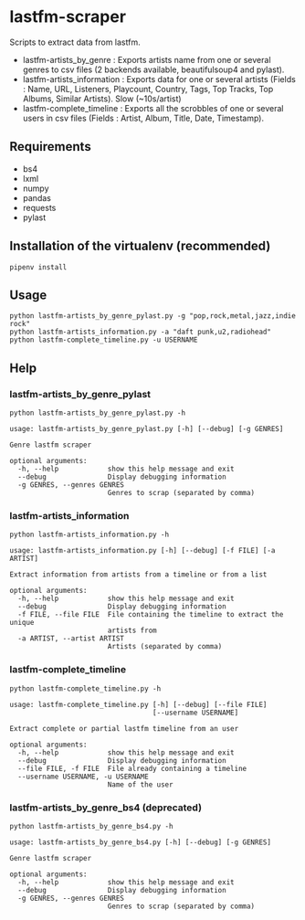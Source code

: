 # lastfm-scraper

Scripts to extract data from lastfm.

- lastfm-artists_by_genre : Exports artists name from one or several genres to csv files (2 backends available, beautifulsoup4 and pylast).
- lastfm-artists_information : Exports data for one or several artists (Fields : Name, URL, Listeners, Playcount, Country, Tags, Top Tracks, Top Albums, Similar Artists). Slow (~10s/artist)
- lastfm-complete_timeline : Exports all the scrobbles of one or several users in csv files (Fields : Artist, Album, Title, Date, Timestamp).

## Requirements

- bs4
- lxml
- numpy
- pandas
- requests
- pylast

## Installation of the virtualenv (recommended)

```
pipenv install
```

## Usage

```
python lastfm-artists_by_genre_pylast.py -g "pop,rock,metal,jazz,indie rock"
python lastfm-artists_information.py -a "daft punk,u2,radiohead"
python lastfm-complete_timeline.py -u USERNAME
```

## Help

### lastfm-artists_by_genre_pylast

```
python lastfm-artists_by_genre_pylast.py -h
```

```
usage: lastfm-artists_by_genre_pylast.py [-h] [--debug] [-g GENRES]

Genre lastfm scraper

optional arguments:
  -h, --help            show this help message and exit
  --debug               Display debugging information
  -g GENRES, --genres GENRES
                        Genres to scrap (separated by comma)
```

### lastfm-artists_information

```
python lastfm-artists_information.py -h
```

```
usage: lastfm-artists_information.py [-h] [--debug] [-f FILE] [-a ARTIST]

Extract information from artists from a timeline or from a list

optional arguments:
  -h, --help            show this help message and exit
  --debug               Display debugging information
  -f FILE, --file FILE  File containing the timeline to extract the unique
                        artists from
  -a ARTIST, --artist ARTIST
                        Artists (separated by comma)
```

### lastfm-complete_timeline

```
python lastfm-complete_timeline.py -h
```

```
usage: lastfm-complete_timeline.py [-h] [--debug] [--file FILE]
                                   [--username USERNAME]

Extract complete or partial lastfm timeline from an user

optional arguments:
  -h, --help            show this help message and exit
  --debug               Display debugging information
  --file FILE, -f FILE  File already containing a timeline
  --username USERNAME, -u USERNAME
                        Name of the user
```

### lastfm-artists_by_genre_bs4 (deprecated)

```
python lastfm-artists_by_genre_bs4.py -h
```

```
usage: lastfm-artists_by_genre_bs4.py [-h] [--debug] [-g GENRES]

Genre lastfm scraper

optional arguments:
  -h, --help            show this help message and exit
  --debug               Display debugging information
  -g GENRES, --genres GENRES
                        Genres to scrap (separated by comma)
```

